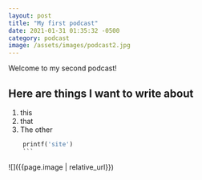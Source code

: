 ```yaml
---
layout: post
title: "My first podcast"
date: 2021-01-31 01:35:32 -0500
category: podcast
image: /assets/images/podcast2.jpg
---
```


Welcome to my second podcast!

## Here are things I want to write about

1. this
2. that
3. The other

````python
    printf('site')
    ```

````

![]({{page.image | relative_url}})
